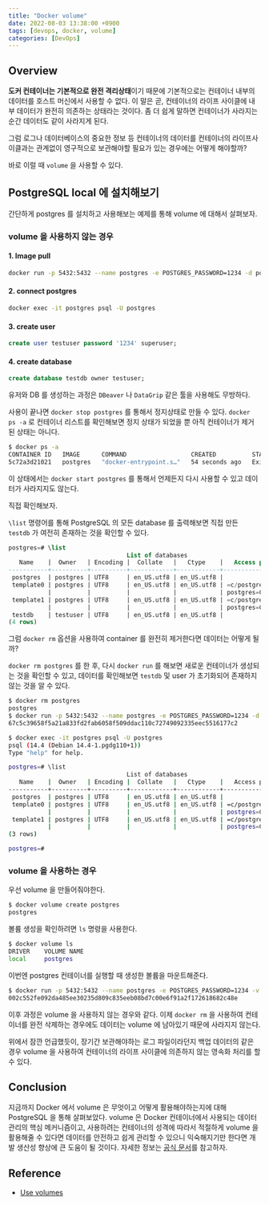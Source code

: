 ```yaml
---
title: "Docker volume"
date: 2022-08-03 13:38:00 +0900
tags: [devops, docker, volume]
categories: [DevOps]
---
```


## Overview

**도커 컨테이너는 기본적으로 완전 격리상태**이기 때문에 기본적으로는 컨테이너 내부의 데이터를 호스트 머신에서 사용할 수 없다. 이 말은 곧, 컨테이너의 라이프 사이클에 내부 데이터가 완전히 의존하는 상태라는 것이다. 좀 더 쉽게 말하면 컨테이너가 사라지는 순간 데이터도 같이 사라지게 된다.

그럼 로그나 데이터베이스의 중요한 정보 등 컨테이너의 데이터를 컨테이너의 라이프사이클과는 관계없이 영구적으로 보관해야할 필요가 있는 경우에는 어떻게 해야할까?

바로 이럴 때 `volume` 을 사용할 수 있다.

## PostgreSQL local 에 설치해보기

간단하게 postgres 를 설치하고 사용해보는 예제를 통해 volume 에 대해서 살펴보자.

### volume 을 사용하지 않는 경우

#### 1. Image pull

```bash
docker run -p 5432:5432 --name postgres -e POSTGRES_PASSWORD=1234 -d postgres
```

#### 2. connect postgres

```bash
docker exec -it postgres psql -U postgres
```

#### 3. create user

```sql
create user testuser password '1234' superuser;
```

#### 4. create database

```sql
create database testdb owner testuser;
```

유저와 DB 를 생성하는 과정은 `DBeaver` 나 `DataGrip` 같은 툴을 사용해도 무방하다.

사용이 끝나면 `docker stop postgres` 를 통해서 정지상태로 만들 수 있다. `docker ps -a` 로 컨테이너 리스트를 확인해보면 정지 상태가 되었을 뿐 아직 컨테이너가 제거된 상태는 아니다.

```bash
$ docker ps -a
CONTAINER ID   IMAGE      COMMAND                  CREATED          STATUS                      PORTS     NAMES
5c72a3d21021   postgres   "docker-entrypoint.s…"   54 seconds ago   Exited (0) 43 seconds ago             postgres
```

이 상태에서는 `docker start postgres` 를 통해서 언제든지 다시 사용할 수 있고 데이터가 사라지지도 않는다.

직접 확인해보자.

`\list` 명령어를 통해 PostgreSQL 의 모든 database 를 출력해보면 직접 만든 `testdb` 가 여전히 존재하는 것을 확인할 수 있다.

```sql
postgres=# \list
                                 List of databases
   Name    |  Owner   | Encoding |  Collate   |   Ctype    |   Access privileges
-----------+----------+----------+------------+------------+-----------------------
 postgres  | postgres | UTF8     | en_US.utf8 | en_US.utf8 |
 template0 | postgres | UTF8     | en_US.utf8 | en_US.utf8 | =c/postgres          +
           |          |          |            |            | postgres=CTc/postgres
 template1 | postgres | UTF8     | en_US.utf8 | en_US.utf8 | =c/postgres          +
           |          |          |            |            | postgres=CTc/postgres
 testdb    | testuser | UTF8     | en_US.utf8 | en_US.utf8 |
(4 rows)
```

그럼 `docker rm` 옵션을 사용하여 container 를 완전히 제거한다면 데이터는 어떻게 될까?

`docker rm postgres` 를 한 후, 다시 `docker run` 를 해보면 새로운 컨테이너가 생성되는 것을 확인할 수 있고, 데이터를 확인해보면 `testdb` 및 user 가 초기화되어 존재하지 않는 것을 알 수 있다.

```bash
$ docker rm postgres
postgres
$ docker run -p 5432:5432 --name postgres -e POSTGRES_PASSWORD=1234 -d postgres
67c5c39658f5a21a833fd2fab6058f509ddac110c72749092335eec5516177c2
```

```bash
$ docker exec -it postgres psql -U postgres
psql (14.4 (Debian 14.4-1.pgdg110+1))
Type "help" for help.

postgres=# \list
                                 List of databases
   Name    |  Owner   | Encoding |  Collate   |   Ctype    |   Access privileges
-----------+----------+----------+------------+------------+-----------------------
 postgres  | postgres | UTF8     | en_US.utf8 | en_US.utf8 |
 template0 | postgres | UTF8     | en_US.utf8 | en_US.utf8 | =c/postgres          +
           |          |          |            |            | postgres=CTc/postgres
 template1 | postgres | UTF8     | en_US.utf8 | en_US.utf8 | =c/postgres          +
           |          |          |            |            | postgres=CTc/postgres
(3 rows)

postgres=#
```

### volume 을 사용하는 경우

우선 volume 을 만들어줘야한다.

```bash
$ docker volume create postgres
postgres
```

볼륨 생성을 확인하려면 `ls` 명령을 사용한다.

```bash
$ docker volume ls
DRIVER    VOLUME NAME
local     postgres
```

이번엔 postgres 컨테이너를 실행할 때 생성한 볼륨을 마운트해준다.

```bash
$ docker run -p 5432:5432 --name postgres -e POSTGRES_PASSWORD=1234 -v postgres:/var/lib/postgresql/data -d postgres
002c552fe092da485ee30235d809c835eeb08bd7c00e6f91a2f172618682c48e
```

이후 과정은 volume 을 사용하지 않는 경우와 같다. 이제 `docker rm` 을 사용하여 컨테이너를 완전 삭제하는 경우에도 데이터는 volume 에 남아있기 때문에 사라지지 않는다.

위에서 잠깐 언급했듯이, 장기간 보관해야하는 로그 파일이라던지 백업 데이터의 같은 경우 volume 을 사용하여 컨테이너의 라이프 사이클에 의존하지 않는 영속화 처리를 할 수 있다.

## Conclusion

지금까지 Docker 에서 volume 은 무엇이고 어떻게 활용해야하는지에 대해 PostgreSQL 을 통해 살펴보았다. volume 은 Docker 컨테이너에서 사용되는 데이터 관리의 핵심 메커니즘이고, 사용하려는 컨테이너의 성격에 따라서 적절하게 volume 을 활용해줄 수 있다면 데이터를 안전하고 쉽게 관리할 수 있으니 익숙해지기만 한다면 개발 생산성 향상에 큰 도움이 될 것이다. 자세한 정보는 [공식 문서](https://docs.docker.com/storage/volumes/)를 참고하자.

## Reference

- [Use volumes](https://docs.docker.com/storage/volumes/)
